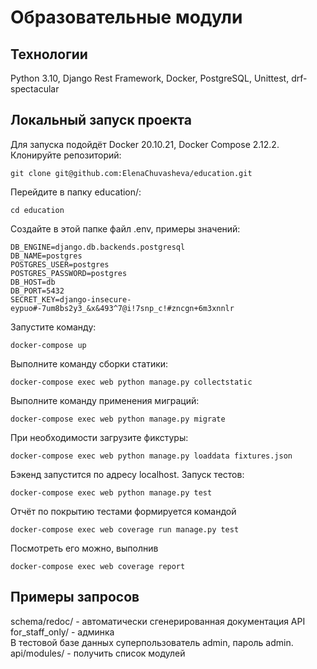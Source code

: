 # Образовательные модули
## Технологии
Python 3.10, Django Rest Framework, Docker, PostgreSQL, Unittest, drf-spectacular

## Локальный запуск проекта  
Для запуска подойдёт Docker 20.10.21, Docker Compose 2.12.2.  
Клонируйте репозиторий:  
```
git clone git@github.com:ElenaChuvasheva/education.git
```
Перейдите в папку education/:
```
cd education
```
Создайте в этой папке файл .env, примеры значений:
```
DB_ENGINE=django.db.backends.postgresql
DB_NAME=postgres
POSTGRES_USER=postgres
POSTGRES_PASSWORD=postgres
DB_HOST=db
DB_PORT=5432
SECRET_KEY=django-insecure-eypuo#-7um8bs2y3_&x&493^7@i!7snp_c!#zncgn+6m3xnnlr
```
Запустите команду:
```
docker-compose up
```
Выполните команду сборки статики:
```
docker-compose exec web python manage.py collectstatic
```
Выполните команду применения миграций:
```
docker-compose exec web python manage.py migrate
```
При необходимости загрузите фикстуры:
```
docker-compose exec web python manage.py loaddata fixtures.json
```
Бэкенд запустится по адресу localhost.
Запуск тестов:
```
docker-compose exec web python manage.py test
```
Отчёт по покрытию тестами формируется командой
```
docker-compose exec web coverage run manage.py test
```
Посмотреть его можно, выполнив
```
docker-compose exec web coverage report
```

## Примеры запросов
schema/redoc/ - автоматически сгенерированная документация API  
for_staff_only/ - админка  
В тестовой базе данных суперпользователь admin, пароль admin.  
api/modules/ - получить список модулей
